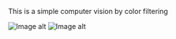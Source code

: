 This is a simple computer vision by color filtering



![Image alt](https://github.com/lolwall33/Computer_vision_using_color_filter.git/filter_example.png.png)
![Image alt](https://github.com/lolwall33/Computer_vision_using_color_filter.git/final_example.png)

